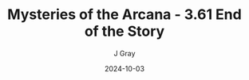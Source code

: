 ---
title: 'Mysteries of the Arcana - 3.61 End of the Story'
alt: 'Mysteries of the Arcana'
date: '2024-10-03'
author: 'J Gray'
artist: 'Jessica'
---